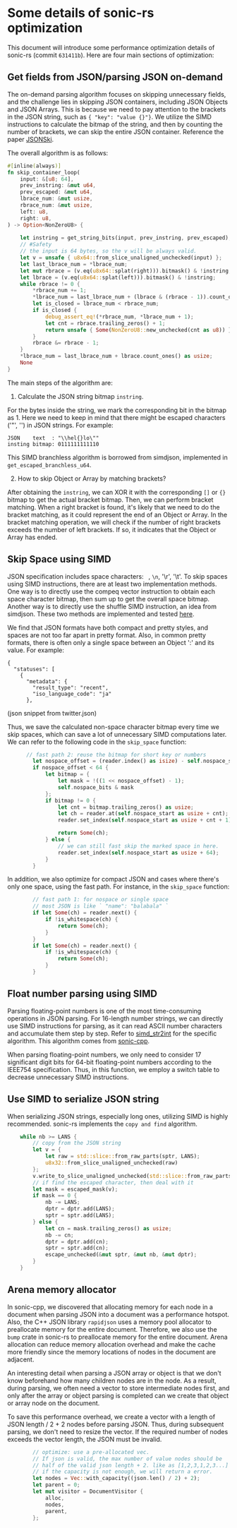 # Some details of sonic-rs optimization

This document will introduce some performance optimization details of sonic-rs (commit `631411b`). Here are four main sections of optimization:

## Get fields from JSON/parsing JSON on-demand

The on-demand parsing algorithm focuses on skipping unnecessary fields, and the challenge lies in skipping JSON containers, including JSON Objects and JSON Arrays. This is because we need to pay attention to the brackets in the JSON string, such as `{ "key": "value {}"}`. We utilize the SIMD instructions to calculate the bitmap of the string, and then by counting the number of brackets, we can skip the entire JSON container. Reference the paper [JSONSki](https://dl.acm.org/doi/10.1145/3503222.3507719).

The overall algorithm is as follows:

```rs
#[inline(always)]
fn skip_container_loop(
    input: &[u8; 64],
    prev_instring: &mut u64,
    prev_escaped: &mut u64,
    lbrace_num: &mut usize,
    rbrace_num: &mut usize,
    left: u8,
    right: u8,
) -> Option<NonZeroU8> {
    
    let instring = get_string_bits(input, prev_instring, prev_escaped);
    // #Safety
    // the input is 64 bytes, so the v will be always valid.
    let v = unsafe { u8x64::from_slice_unaligned_unchecked(input) };
    let last_lbrace_num = *lbrace_num;
    let mut rbrace = (v.eq(u8x64::splat(right))).bitmask() & !instring;
    let lbrace = (v.eq(u8x64::splat(left))).bitmask() & !instring;
    while rbrace != 0 {
        *rbrace_num += 1;
        *lbrace_num = last_lbrace_num + (lbrace & (rbrace - 1)).count_ones() as usize;
        let is_closed = lbrace_num < rbrace_num;
        if is_closed {
            debug_assert_eq!(*rbrace_num, *lbrace_num + 1);
            let cnt = rbrace.trailing_zeros() + 1;
            return unsafe { Some(NonZeroU8::new_unchecked(cnt as u8)) };
        }
        rbrace &= rbrace - 1;
    }
    *lbrace_num = last_lbrace_num + lbrace.count_ones() as usize;
    None
}
```

The main steps of the algorithm are:

1. Calculate the JSON string bitmap `instring`.

For the bytes inside the string, we mark the corresponding bit in the bitmap as 1. Here we need to keep in mind that there might be escaped characters ('"', '\') in JSON strings. For example:
```
JSON    text  : "\\hel{}lo\""
insting bitmap: 0111111111110 
```

This SIMD branchless algorithm is borrowed from simdjson, implemented in `get_escaped_branchless_u64`.

2. How to skip Object or Array by matching brackets?

After obtaining the `instring`, we can XOR it with the corresponding `[]` or `{}` bitmap to get the actual bracket bitmap. Then, we can perform bracket matching. When a right bracket is found, it's likely that we need to do the bracket matching, as it could represent the end of an Object or Array. In the bracket matching operation, we will check if the number of right brackets exceeds the number of left brackets. If so, it indicates that the Object or Array has ended.

## Skip Space using SIMD

JSON specification includes space characters: ` `, `\n`, '\r', '\t'. To skip spaces using SIMD instructions, there are at least two implementation methods. One way is to directly use the compeq vector instruction to obtain each space character bitmap, then sum up to get the overall space bitmap. Another way is to directly use the shuffle SIMD instruction, an idea from simdjson. These two methods are implemented and tested [here](https://github.com/liuq19/simdstr/blob/main/examples/shuffle/bm_shuffle.cpp).

We find that JSON formats have both compact and pretty styles, and spaces are not too far apart in pretty format. Also, in common pretty formats, there is often only a single space between an Object ':' and its value. For example:

```
{
  "statuses": [
    {
      "metadata": {
        "result_type": "recent",
        "iso_language_code": "ja"
      },
```
(json snippet from twitter.json)

Thus, we save the calculated non-space character bitmap every time we skip spaces, which can save a lot of unnecessary SIMD computations later. We can refer to the following code in the `skip_space` function:

```rs
      // fast path 2: reuse the bitmap for short key or numbers
        let nospace_offset = (reader.index() as isize) - self.nospace_start;
        if nospace_offset < 64 {
            let bitmap = {
                let mask = !((1 << nospace_offset) - 1);
                self.nospace_bits & mask
            };
            if bitmap != 0 {
                let cnt = bitmap.trailing_zeros() as usize;
                let ch = reader.at(self.nospace_start as usize + cnt);
                reader.set_index(self.nospace_start as usize + cnt + 1);

                return Some(ch);
            } else {
                // we can still fast skip the marked space in here.
                reader.set_index(self.nospace_start as usize + 64);
            }
        }
```

In addition, we also optimize for compact JSON and cases where there's only one space, using the fast path. For instance, in the `skip_space` function:

```rs
        // fast path 1: for nospace or single space
        // most JSON is like ` "name": "balabala" `
        if let Some(ch) = reader.next() {
            if !is_whitespace(ch) {
                return Some(ch);
            }
        }
        if let Some(ch) = reader.next() {
            if !is_whitespace(ch) {
                return Some(ch);
            }
        }
```

## Float number parsing using SIMD

Parsing floating-point numbers is one of the most time-consuming operations in JSON parsing. For 16-length number strings, we can directly use SIMD instructions for parsing, as it can read ASCII number characters and accumulate them step by step. Refer to [simd_str2int](https://github.com/cloudwego/sonic-rs/blob/main/src/util/arch/x86_64.rs#L115) for the specific algorithm. This algorithm comes from [sonic-cpp](https://github.com/bytedance/sonic-cpp/blob/master/include/sonic/internal/arch/sse/str2int.h).

When parsing floating-point numbers, we only need to consider 17 significant digit bits for 64-bit floating-point numbers according to the IEEE754 specification. Thus, in this function, we employ a switch table to decrease unnecessary SIMD instructions.

## Use SIMD to serialize JSON string

When serializing JSON strings, especially long ones, utilizing SIMD is highly recommended. sonic-rs implements the `copy and find` algorithm.

```rs
    while nb >= LANS {
        // copy from the JSON string
        let v = {
            let raw = std::slice::from_raw_parts(sptr, LANS);
            u8x32::from_slice_unaligned_unchecked(raw)
        };
        v.write_to_slice_unaligned_unchecked(std::slice::from_raw_parts_mut(dptr, LANS));
        // if find the escaped character, then deal with it
        let mask = escaped_mask(v);
        if mask == 0 {
            nb -= LANS;
            dptr = dptr.add(LANS);
            sptr = sptr.add(LANS);
        } else {
            let cn = mask.trailing_zeros() as usize;
            nb -= cn;
            dptr = dptr.add(cn);
            sptr = sptr.add(cn);
            escape_unchecked(&mut sptr, &mut nb, &mut dptr);
        }
    }
```

## Arena memory allocator

In sonic-cpp, we discovered that allocating memory for each node in a document when parsing JSON into a document was a performance hotspot. Also, the C++ JSON library `rapidjson` uses a memory pool allocator to preallocate memory for the entire document. Therefore, we also use the `bump` crate in sonic-rs to preallocate memory for the entire document. Arena allocation can reduce memory allocation overhead and make the cache more friendly since the memory locations of nodes in the document are adjacent.

An interesting detail when parsing a JSON array or object is that we don't know beforehand how many children nodes are in the node. As a result, during parsing, we often need a vector to store intermediate nodes first, and only after the array or object parsing is completed can we create that object or array node on the document.

To save this performance overhead, we create a vector with a length of JSON length / 2 + 2 nodes before parsing JSON. Thus, during subsequent parsing, we don't need to resize the vector. If the required number of nodes exceeds the vector length, the JSON must be invalid.

```rs
        // optimize: use a pre-allocated vec.
        // If json is valid, the max number of value nodes should be
        // half of the valid json length + 2. like as [1,2,3,1,2,3...]
        // if the capacity is not enough, we will return a error.
        let nodes = Vec::with_capacity((json.len() / 2) + 2);
        let parent = 0;
        let mut visitor = DocumentVisitor {
            alloc,
            nodes,
            parent,
        };
```